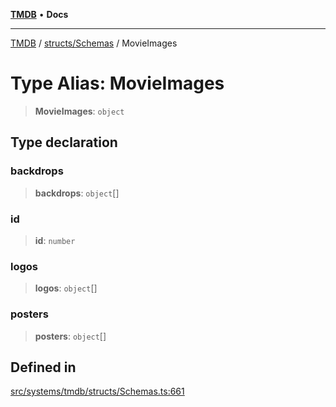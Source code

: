 [**TMDB**](../../../README.md) • **Docs**

***

[TMDB](../../../README.md) / [structs/Schemas](../README.md) / MovieImages

# Type Alias: MovieImages

> **MovieImages**: `object`

## Type declaration

### backdrops

> **backdrops**: `object`[]

### id

> **id**: `number`

### logos

> **logos**: `object`[]

### posters

> **posters**: `object`[]

## Defined in

[src/systems/tmdb/structs/Schemas.ts:661](https://github.com/Norviah/media-hub/blob/b0accce5c447ccf1a18696f3cb0baef1f5bd16be/src/systems/tmdb/structs/Schemas.ts#L661)
